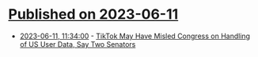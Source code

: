 # [Published on 2023-06-11](index.md)

* [2023-06-11, 11:34:00](https://tech.slashdot.org/story/23/06/10/2220229/tiktok-may-have-misled-congress-on-handling-of-us-user-data-say-two-senators?utm_source=rss1.0mainlinkanon&utm_medium=feed) - [TikTok May Have Misled Congress on Handling of US User Data, Say Two Senators](https://tech.slashdot.org/story/23/06/10/2220229/tiktok-may-have-misled-congress-on-handling-of-us-user-data-say-two-senators?utm_source=rss1.0mainlinkanon&utm_medium=feed)

